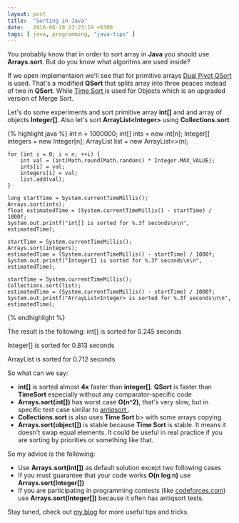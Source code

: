 ```yaml
---
layout: post
title:  "Sorting in Java"
date:   2018-06-19 23:23:19 +0300
tags: [ java, programming, "java-tips" ]
---
```


You probably know that in order to sort array in <b>Java</b> you should use <b>Arrays.sort</b>.
But do you know what algoritms are used inside?

If we open implementaion we'll see that for primitive arrays <a href="http://codeblab.com/wp-content/uploads/2009/09/DualPivotQuicksort.pdf">Dual Pivot QSort</a> is used. That's a modified <b>QSort</b> that splits array into three peaces instead of two in <b>QSort</b>.
While <a href="https://en.wikipedia.org/wiki/Timesort"> Time Sort </a> is used for Objects which is an upgraded version of Merge Sort.

Let's do some experiments and sort primitive array <b>int[]</b> and and array of objects <b>Integer[]</b>. Also let's sort <b>ArrayList&lt;Integer&gt;</b> using <b>Collections.sort</b>.

<!--more-->

{% highlight java %} 
    int n = 1000000;
    int[] ints = new int[n];
    Integer[] integers = new Integer[n];
    ArrayList<Integer> list = new ArrayList<>(n);

    for (int i = 0; i < n; ++i) {
        int val = (int)Math.round(Math.random() * Integer.MAX_VALUE);
        ints[i] = val;
        integers[i] = val;
        list.add(val);
    }

    long startTime = System.currentTimeMillis();
    Arrays.sort(ints);
    float estimatedTime = (System.currentTimeMillis() - startTime) / 1000f;
    System.out.printf("int[] is sorted for %.3f seconds\n\n", estimatedTime);

    startTime = System.currentTimeMillis();
    Arrays.sort(integers);
    estimatedTime = (System.currentTimeMillis() - startTime) / 1000f;
    System.out.printf("Integer[] is sorted for %.3f seconds\n\n", estimatedTime);

    startTime = System.currentTimeMillis();
    Collections.sort(list);
    estimatedTime = (System.currentTimeMillis() - startTime) / 1000f;
    System.out.printf("ArrayList<Integer> is sorted for %.3f seconds\n\n", estimatedTime);
	
{% endhighlight %}

The result is the following:
int[] is sorted for 0.245 seconds

Integer[] is sorted for 0.813 seconds

ArrayList<Integer> is sorted for 0.712 seconds


So what can we say:
* <b>int[]</b> is sorted almost <b>4x</b> faster than <b>integer[]</b>. <b>QSort</b> is faster than <b>TimeSort</b> especially without any comparator-specific code
* <b>Arrays.sort(int[])</b> has worst case <b>O(n^2)</b>, that's very slow, but in specific test case similar to <a href="http://www.cs.dartmouth.edu/~doug/mdmspe.pdf"> antiqsort </a>.
* <b>Collections.sort</b> is also uses <b>Time Sort </b>b> with some arrays copying
* <b>Arrays.sort(object[])</b> is stable because <b>Time Sort </b> is stable. It means it doesn't swap equal elements. It could be useful in real practice if you are sorting by priorities or something like that.


So my advice is the following:
* Use <b>Arrays.sort(int[])</b> as default solution except two following cases
* If you must guarantee that your code works <b>O(n log n)</b> use <b>Arrays.sort(Integer[]) </b>
* If you are participating in programming contests (like <a href="http://codeforces.com">codeforces.com</a>) use <b>Arrays.sort(Integer[])</b> because it often has antiqsort tests.


Stay tuned, check out [my blog][blog-main] for more useful tips and tricks.

[blog-main]: https://impr0grammer.github.io
[github-repo]: https://github.com/impr0grammer
